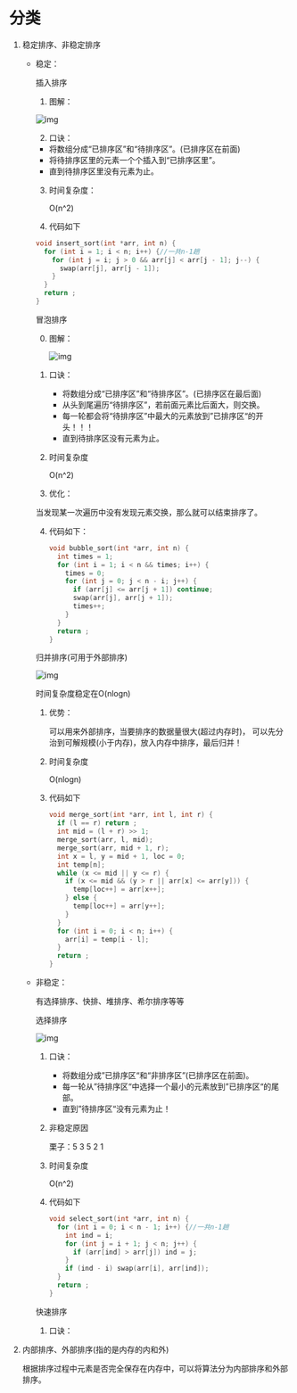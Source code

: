 # 分类

1. 稳定排序、非稳定排序

   + 稳定：

     插入排序

     1. 图解：

     ![img](https://wx4.sinaimg.cn/mw690/005LasY6gy1gc4h9rcyp8j31lj0u04qp.jpg)

     2. 口诀：

     + 将数组分成“已排序区”和“待排序区”。(已排序区在前面)
     + 将待排序区里的元素一个个插入到“已排序区里”。
     + 直到待排序区里没有元素为止。

     3. 时间复杂度：

        O(n^2)

     4. 代码如下

     ```c
     void insert_sort(int *arr, int n) {
       for (int i = 1; i < n; i++) {//一共n-1趟
         for (int j = i; j > 0 && arr[j] < arr[j - 1]; j--) {
           swap(arr[j], arr[j - 1]);
         }
       }
       return ;
     }
     ```

     

     

     

     冒泡排序

     0. 图解：

        ![img](https://wx4.sinaimg.cn/mw690/005LasY6gy1gc4hkce9qij31hw0u04qp.jpg)

     1. 口诀：

        + 将数组分成“已排序区”和“待排序区”。(已排序区在最后面)
        + 从头到尾遍历“待排序区”，若前面元素比后面大，则交换。
        + 每一轮都会将“待排序区”中最大的元素放到”已排序区“的开头！！！
        + 直到待排序区没有元素为止。

     2. 时间复杂度

        O(n^2)

     3. 优化：

     当发现某一次遍历中没有发现元素交换，那么就可以结束排序了。

     4. 代码如下：

        ```C
        void bubble_sort(int *arr, int n) {
          int times = 1;
          for (int i = 1; i < n && times; i++) {
            times = 0;
            for (int j = 0; j < n - i; j++) {
              if (arr[j] <= arr[j + 1]) continue;
              swap(arr[j], arr[j + 1]);
              times++;
            }
          }
          return ;
        }
        ```

        

     

     

     归并排序(可用于外部排序)

     <img src="https://wx1.sinaimg.cn/mw690/005LasY6gy1gc2x8uf0njj31hn0u04qp.jpg" alt="img"  />

     时间复杂度稳定在O(nlogn)

     1. 优势：

        可以用来外部排序，当要排序的数据量很大(超过内存时)， 可以先分治到可解规模(小于内存)，放入内存中排序，最后归并！

     2. 时间复杂度

        O(nlogn)

     3. 代码如下

        ```C
        void merge_sort(int *arr, int l, int r) {
          if (l == r) return ;
          int mid = (l + r) >> 1;
          merge_sort(arr, l, mid);
          merge_sort(arr, mid + 1, r);
          int x = l, y = mid + 1, loc = 0;
          int temp[n];
          while (x <= mid || y <= r) {
            if (x <= mid && (y > r || arr[x] <= arr[y])) {
              temp[loc++] = arr[x++];
            } else {
              temp[loc++] = arr[y++];
            }
          }
          for (int i = 0; i < n; i++) {
            arr[i] = temp[i - l];
          }
          return ;
        }
        ```

        

   

   

   + 非稳定：

     有选择排序、快排、堆排序、希尔排序等等

     选择排序

     ![img](https://wx3.sinaimg.cn/mw690/005LasY6gy1gc31clhckgj31og0u04qp.jpg)

     1. 口诀：

        + 将数组分成”已排序区“和“非排序区”(已排序区在前面)。
        + 每一轮从”待排序区“中选择一个最小的元素放到”已排序区“的尾部。
        + 直到”待排序区“没有元素为止！

     2. 非稳定原因

        栗子：5 3 5 2 1

     3. 时间复杂度

        O(n^2)

     4. 代码如下

        ```C
        void select_sort(int *arr, int n) {
          for (int i = 0; i < n - 1; i++) {//一共n-1趟
            int ind = i;
            for (int j = i + 1; j < n; j++) {
              if (arr[ind] > arr[j]) ind = j;
            }
            if (ind - i) swap(arr[i], arr[ind]);
          }
          return ;
        }
        ```

        

     

     

     快速排序

     1. 口诀：

        

2. 内部排序、外部排序(指的是内存的内和外)

   根据排序过程中元素是否完全保存在内存中，可以将算法分为内部排序和外部排序。